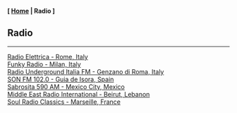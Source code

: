 <link href="../style.css" rel="stylesheet"></link>

**[ [Home](../index.html) | Radio ]**

## Radio

---

[Radio Elettrica - Rome, Italy](https://radio.garden/listen/radio-elettrica/KCB0neow)  
[Funky Radio - Milan, Italy](https://radio.garden/listen/funky-radio/1GcYiXuJ)  
[Radio Underground Italia FM - Genzano di Roma, Italy](https://radio.garden/visit/genzano-di-roma/pAVsfbOk)  
[SON FM 102.0 - Guia de Isora, Spain](https://radio.serviciosderadio.com/listen/sonfmlasalsera/radio.aac)  
[Sabrosita 590 AM - Mexico City, Mexico](https://18163.live.streamtheworld.com/XEPHAMAAC.aac)  
[Middle East Radio International - Beirut, Lebanon](https://radio.garden/listen/middle-east-radio-international/I4dWP6l0)  
[Soul Radio Classics - Marseille, France](https://radio.garden/listen/soul-radio-classics/OVjoAbNU)  

<!--
Radio Kawkaba - Kawkaba, Lebanon https://radio.garden/visit/kawkaba/M8CsIdjE  
[LM Radio Saquisilí](https://stream-173.zeno.fm/1mxqv90mq2zuv)  
Bulbul FM - Almaty, Kazakhstan  
[101 fm grèce](https://azuralive.streams.ovh/radio/8190/radio.mp3?1615372278)  
https://radio.garden/visit/zagreb/wRtG4LE8  
As-Suwayda, Syria https://stream.zeno.fm/4luag56o066uv  
Ivri 6 haifa https://streaming.radio.co/sa06221901/listen  
Cartago https://radio.garden/visit/cartago/FuZ1HHeW  
https://s22.maxcast.com.br:8210/live  
https://onlineradiobox.com/il/noshmim/?cs=il.noshmim  

https://fmstream.org  
https://www.listenlive.nl  
https://goldfm.fr/  
https://www.radio.fr/  
https://xfm.neocities.org/  
-->

<br/>


